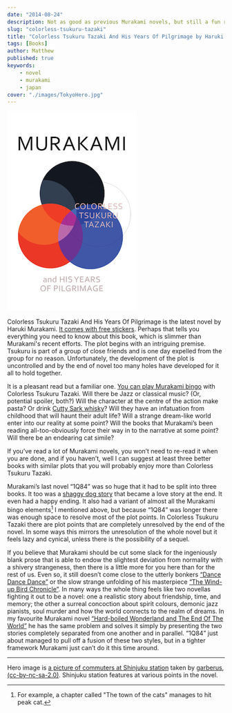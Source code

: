 ```yaml
---
date: "2014-08-24"
description: Not as good as previous Murakami novels, but still a fun read.
slug: "colorless-tsukuru-tazaki" 
title: "Colorless Tsukuru Tazaki And His Years Of Pilgrimage by Haruki Murakami"
tags: [Books]
author: Matthew
published: true
keywords:
    - novel
    - murakami
    - japan
cover: "./images/TokyoHero.jpg"
---
```


<div class="align-left book-cover"><img src="./images/colorless-tsukuru-tazaki-cover.jpg"></div>

Colorless Tsukuru Tazaki And His Years Of Pilgrimage is the latest novel by Haruki Murakami. [It comes with free stickers](http://www.theguardian.com/books/2014/jun/19/haruki-murakami-marketing-publishers-stickers). Perhaps that tells you everything you need to know about this book, which is slimmer than Murakami's recent efforts. The plot begins with an intriguing premise. Tsukuru is part of a group of close friends and is one day expelled from the group for no reason. Unfortunately, the development of the plot is uncontrolled and by the end  of novel too many holes have developed for it all to hold together.

It is a pleasant read but a familiar one. [You can play Murakami bingo](http://www.incidentalcomics.com/2012/06/haruki-murakami-bingo.html) with Colorless Tsukuru Tazaki. Will there be Jazz or classical music? (Or, potential spoiler, both?) Will the character at the centre of the action make pasta? Or drink [Cutty Sark whisky](https://cutty-sark.com/the-whisky/)? Will they have an infatuation from childhood that will haunt their adult life? Will a strange dream-like world enter into our reality at some point? Will the books that Murakami’s been reading all-too-obviously force their way in to the narrative at some point? Will there be an endearing cat simile?

If you’ve read a lot of Murakami novels, you won’t need to re-read it when you are done, and if you haven’t, well I can suggest at least three better books with similar plots that you will probably enjoy more than Colorless Tsukuru Tazaki.

Murakami’s last novel “1Q84” was so huge that it had to be split into three books. It too was a [shaggy dog story](http://en.wikipedia.org/wiki/Shaggy_dog_story) that became a love story at the end. It even had a happy ending. It also had a variant of almost all the Murakami bingo elements[^1] I mentioned above, but because “1Q84” was longer there was enough space to resolve most of the plot points. In Colorless Tsukuru Tazaki there are plot points that are completely unresolved by the end of the novel. In some ways this mirrors the unresolution of the whole novel but it feels lazy and cynical, unless there is the possibility of a sequel.

If you believe that Murakami should be cut some slack for the ingeniously blank prose that is able to endow the slightest deviation from normality with a shivery strangeness, then there is a little more for you here than for the rest of us. Even so, it still doesn’t come close to the utterly bonkers [“Dance Dance Dance”](http://www.goodreads.com/book/show/17800.Dance_Dance_Dance) or the slow strange unfolding of his masterpiece [“The Wind-up Bird Chronicle”](http://www.nytimes.com/books/97/10/26/daily/bird-book-review.html). In many ways the whole thing feels like two novellas fighting it out to be a novel: one a realistic story about friendship, time, and memory; the other a surreal concoction about spirit colours, demonic jazz pianists, soul murder and how the world connects to the realm of dreams. In my favourite Murakami novel [“Hard-boiled Wonderland and The End Of The World”](http://www.conceptualfiction.com/hardboiled_wonderland.html) he has the same problem and solves it simply by presenting the two stories completely separated from one another and in parallel. “1Q84” just about managed to pull off a fusion of these two styles, but in a tighter framework Murakami just can’t do it this time around.

---

Hero image is [a picture of commuters at Shinjuku station](https://flic.kr/p/ozLekk) taken by [garberus](https://www.flickr.com/photos/garberus/), [(cc-by-nc-sa-2.0)](https://creativecommons.org/licenses/by-sa/2.0/). Shinjuku station features at various points in the novel.

[^1]: For example, a chapter called "The town of the cats" manages to hit peak cat.
